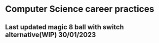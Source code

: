 # Computer Science career practices 
## Last updated magic 8 ball with switch alternative(WIP) 30/01/2023